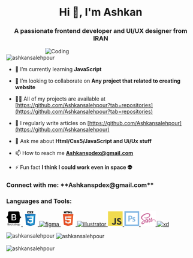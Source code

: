 <h1 align="center">Hi 👋, I'm Ashkan</h1>
<h3 align="center">A passionate frontend developer and UI/UX designer from IRAN</h3>
<img align="right" alt="Coding" width="400" src="https://i.pinimg.com/originals/09/c6/29/09c62903beeba336dc9da76eb5c9a107.gif">
<p align="left"> <img src="https://komarev.com/ghpvc/?username=ashkansalehpour&label=Profile%20views&color=0e75b6&style=flat" alt="ashkansalehpour" /> </p>

- 🌱 I’m currently learning **JavaScript**

- 👯 I’m looking to collaborate on **Any project that related to creating website**

- 👨‍💻 All of my projects are available at [https://github.com/Ashkansalehpour?tab=repositories](https://github.com/Ashkansalehpour?tab=repositories)

- 📝 I regularly write articles on [https://github.com/Ashkansalehpour](https://github.com/Ashkansalehpour)

- 💬 Ask me about **Html/Css5/JavaScript and Ui/Ux stuff**

- 📫 How to reach me **Ashkanspdex@gmail.com**

- ⚡ Fun fact **I think I could work even in space 👽**

<h3 align="left">Connect with me: **Ashkanspdex@gmail.com**</h3>
<p align="left">
</p>

<h3 align="left">Languages and Tools:</h3>
<p align="left"> <a href="https://getbootstrap.com" target="_blank" rel="noreferrer"> <img src="https://raw.githubusercontent.com/devicons/devicon/master/icons/bootstrap/bootstrap-plain-wordmark.svg" alt="bootstrap" width="40" height="40"/> </a> <a href="https://www.w3schools.com/css/" target="_blank" rel="noreferrer"> <img src="https://raw.githubusercontent.com/devicons/devicon/master/icons/css3/css3-original-wordmark.svg" alt="css3" width="40" height="40"/> </a> <a href="https://www.figma.com/" target="_blank" rel="noreferrer"> <img src="https://www.vectorlogo.zone/logos/figma/figma-icon.svg" alt="figma" width="40" height="40"/> </a> <a href="https://www.w3.org/html/" target="_blank" rel="noreferrer"> <img src="https://raw.githubusercontent.com/devicons/devicon/master/icons/html5/html5-original-wordmark.svg" alt="html5" width="40" height="40"/> </a> <a href="https://www.adobe.com/in/products/illustrator.html" target="_blank" rel="noreferrer"> <img src="https://www.vectorlogo.zone/logos/adobe_illustrator/adobe_illustrator-icon.svg" alt="illustrator" width="40" height="40"/> </a> <a href="https://developer.mozilla.org/en-US/docs/Web/JavaScript" target="_blank" rel="noreferrer"> <img src="https://raw.githubusercontent.com/devicons/devicon/master/icons/javascript/javascript-original.svg" alt="javascript" width="40" height="40"/> </a> <a href="https://www.photoshop.com/en" target="_blank" rel="noreferrer"> <img src="https://raw.githubusercontent.com/devicons/devicon/master/icons/photoshop/photoshop-line.svg" alt="photoshop" width="40" height="40"/> </a> <a href="https://sass-lang.com" target="_blank" rel="noreferrer"> <img src="https://raw.githubusercontent.com/devicons/devicon/master/icons/sass/sass-original.svg" alt="sass" width="40" height="40"/> </a> <a href="https://www.adobe.com/products/xd.html" target="_blank" rel="noreferrer"> <img src="https://cdn.worldvectorlogo.com/logos/adobe-xd.svg" alt="xd" width="40" height="40"/> </a> </p>

<p><img align="left" src="https://github-readme-stats.vercel.app/api/top-langs?username=ashkansalehpour&show_icons=true&locale=en&layout=compact" alt="ashkansalehpour" /></p>

<p>&nbsp;<img align="center" src="https://github-readme-stats.vercel.app/api?username=ashkansalehpour&show_icons=true&locale=en" alt="ashkansalehpour" /></p>

<p><img align="center" src="https://github-readme-streak-stats.herokuapp.com/?user=ashkansalehpour&" alt="ashkansalehpour" /></p>

